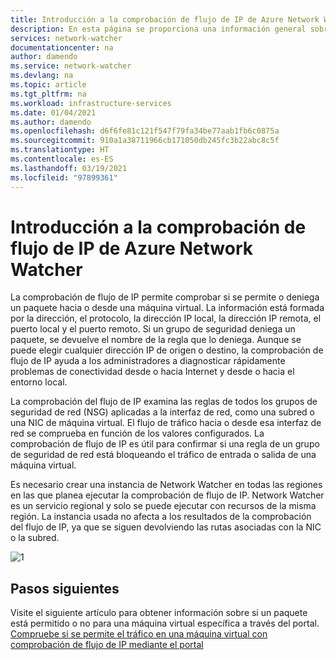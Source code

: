 ```yaml
---
title: Introducción a la comprobación de flujo de IP de Azure Network Watcher | Microsoft Docs
description: En esta página se proporciona una información general sobre la funcionalidad de la comprobación de flujo de IP de Network Watcher
services: network-watcher
documentationcenter: na
author: damendo
ms.service: network-watcher
ms.devlang: na
ms.topic: article
ms.tgt_pltfrm: na
ms.workload: infrastructure-services
ms.date: 01/04/2021
ms.author: damendo
ms.openlocfilehash: d6f6fe81c121f547f79fa34be77aab1fb6c0875a
ms.sourcegitcommit: 910a1a38711966cb171050db245fc3b22abc8c5f
ms.translationtype: HT
ms.contentlocale: es-ES
ms.lasthandoff: 03/19/2021
ms.locfileid: "97899361"
---
```

# <a name="introduction-to-ip-flow-verify-in-azure-network-watcher"></a>Introducción a la comprobación de flujo de IP de Azure Network Watcher

La comprobación de flujo de IP permite comprobar si se permite o deniega un paquete hacia o desde una máquina virtual. La información está formada por la dirección, el protocolo, la dirección IP local, la dirección IP remota, el puerto local y el puerto remoto. Si un grupo de seguridad deniega un paquete, se devuelve el nombre de la regla que lo deniega. Aunque se puede elegir cualquier dirección IP de origen o destino, la comprobación de flujo de IP ayuda a los administradores a diagnosticar rápidamente problemas de conectividad desde o hacia Internet y desde o hacia el entorno local.

La comprobación del flujo de IP examina las reglas de todos los grupos de seguridad de red (NSG) aplicadas a la interfaz de red, como una subred o una NIC de máquina virtual. El flujo de tráfico hacia o desde esa interfaz de red se comprueba en función de los valores configurados. La comprobación de flujo de IP es útil para confirmar si una regla de un grupo de seguridad de red está bloqueando el tráfico de entrada o salida de una máquina virtual.

Es necesario crear una instancia de Network Watcher en todas las regiones en las que planea ejecutar la comprobación de flujo de IP. Network Watcher es un servicio regional y solo se puede ejecutar con recursos de la misma región. La instancia usada no afecta a los resultados de la comprobación del flujo de IP, ya que se siguen devolviendo las rutas asociadas con la NIC o la subred.

![1][1]

## <a name="next-steps"></a>Pasos siguientes

Visite el siguiente artículo para obtener información sobre si un paquete está permitido o no para una máquina virtual específica a través del portal. [Compruebe si se permite el tráfico en una máquina virtual con comprobación de flujo de IP mediante el portal](diagnose-vm-network-traffic-filtering-problem.md)

[1]: ./media/network-watcher-ip-flow-verify-overview/figure1.png

